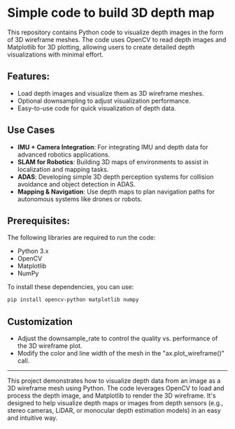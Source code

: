 # Simple code to build 3D depth map

This repository contains Python code to visualize depth images in the form of 3D wireframe meshes. The code uses OpenCV to read depth images and Matplotlib for 3D plotting, allowing users to create detailed depth visualizations with minimal effort.

## Features:
- Load depth images and visualize them as 3D wireframe meshes.
- Optional downsampling to adjust visualization performance.
- Easy-to-use code for quick visualization of depth data.

## Use Cases
- **IMU + Camera Integration**: For integrating IMU and depth data for advanced robotics applications.
- **SLAM for Robotics**: Building 3D maps of environments to assist in localization and mapping tasks.
- **ADAS**: Developing simple 3D depth perception systems for collision avoidance and object detection in ADAS.
- **Mapping & Navigation**: Use depth maps to plan navigation paths for autonomous systems like drones or robots.


## Prerequisites:
The following libraries are required to run the code:
- Python 3.x
- OpenCV
- Matplotlib
- NumPy

To install these dependencies, you can use:
```bash
pip install opencv-python matplotlib numpy
```

## Customization
- Adjust the downsample_rate to control the quality vs. performance of the 3D wireframe plot.
- Modify the color and line width of the mesh in the "ax.plot_wireframe()" call.

____
This project demonstrates how to visualize depth data from an image as a 3D wireframe mesh using Python. The code leverages OpenCV to load and process the depth image, and Matplotlib to render the 3D wireframe. It's designed to help visualize depth maps or images from depth sensors (e.g., stereo cameras, LiDAR, or monocular depth estimation models) in an easy and intuitive way.
